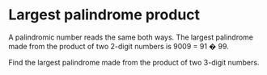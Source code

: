 # Largest palindrome product

A palindromic number reads the same both ways. The largest palindrome made from the product of two 2-digit numbers is 9009 = 91 � 99.

Find the largest palindrome made from the product of two 3-digit numbers.
